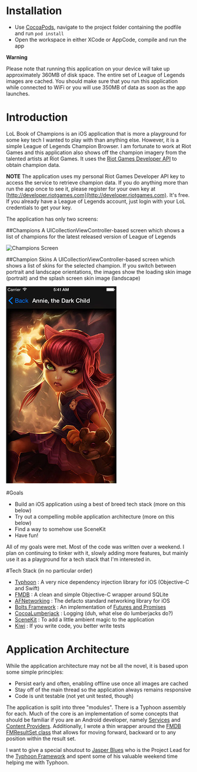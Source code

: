 # Installation
* Use [CocoaPods](http://www.cocoapods.org), navigate to the project folder containing the podfile and run `pod install`
* Open the workspace in either XCode or AppCode, compile and run the app

**Warning**

Please note that running this application on your device will take up approximately 360MB of disk space. The entire set of League of Legends images are cached. You should make sure that you run this application while connected to WiFi or you will use 350MB of data as soon as the app launches.

# Introduction
LoL Book of Champions is an iOS application that is more a playground for some key tech I wanted to play with than anything else. However, it is a simple League of Legends Champion Browser. I am fortunate to work at Riot Games and this application also shows off the champion imagery from the talented artists at Riot Games. It uses the [Riot Games Developer API](http://developer.riotgames.com) to obtain champion data.

**NOTE**
The application uses my personal Riot Games Developer API key to access the service to retrieve champion data. If you do anything more than run the app once to see it, please register for your own key at [http://developer.riotgames.com](http://developer.riotgames.com). It's free. If you already have a League of Legends account, just login with your LoL credentials to get your key.

The application has only two screens:

##Champions
A UICollectionViewController-based screen which shows a list of champions for the latest released version of League of Legends

![Champions Screen](documentation/championPage.gif)

##Champion Skins
A UICollectionViewController-based screen which shows a list of skins for the selected champion. If you switch between portrait and landscape orientations, the images show the loading skin image (portrait) and the splash screen skin image (landscape)

![Champion Skins Screen](documentation/championSkinScreenshot.jpg)

#Goals
* Build an iOS application using a best of breed tech stack (more on this below)
* Try out a compelling mobile application architecture (more on this below)
* Find a way to somehow use SceneKit
* Have fun!

All of my goals were met. Most of the code was written over a weekend. I plan on continuing to tinker with it, slowly adding more features, but mainly use it as a playground for a tech stack that I'm interested in.

#Tech Stack (in no particular order)
* [Typhoon](https://github.com/appsquickly/Typhoon) : A very nice dependency injection library for iOS (Objective-C and Swift)
* [FMDB](https://github.com/ccgus/fmdb) : A clean and simple Objective-C wrapper around SQLite
* [AFNetworking](https://github.com/AFNetworking/AFNetworking) : The defacto standard networking library for iOS
* [Bolts Framework](https://github.com/BoltsFramework/Bolts-iOS) : An implementation of [Futures and Promises](http://en.wikipedia.org/wiki/Futures_and_promises)
* [CocoaLumberjack](https://github.com/CocoaLumberjack/CocoaLumberjack) : Logging (duh, what else do lumberjacks do?)
* [SceneKit](https://developer.apple.com/library/ios/documentation/SceneKit/Reference/SceneKit_Framework/) : To add a little ambient magic to the application
* [Kiwi](https://github.com/kiwi-bdd/Kiwi) : If you write code, you better write tests

# Application Architecture
While the application architecture may not be all the novel, it is based upon some simple principles:

* Persist early and often, enabling offline use once all images are cached
* Stay off of the main thread so the application always remains responsive
* Code is unit testable (not yet unit tested, though)

The application is split into three "modules". There is a Typhoon assembly for each. Much of the core is an implementation of some concepts that should be familiar if you are an Android developer, namely [Services](http://developer.android.com/guide/components/services.html) and [Content Providers](http://developer.android.com/guide/topics/providers/content-providers.html). Additionally, I wrote a thin wrapper around the [FMDB FMResultSet class](http://ccgus.github.io/fmdb/html/Classes/FMResultSet.html) that allows for moving forward, backward or to any position within the result set.

I want to give a special shoutout to [Jasper Blues](https://github.com/jasperblues) who is the Project Lead for the [Typhoon Framework](https://github.com/appsquickly/Typhoon) and spent some of his valuable weekend time helping me with Typhoon.
